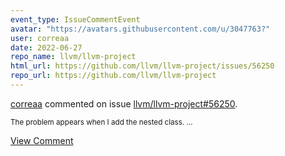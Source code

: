 ```yaml
---
event_type: IssueCommentEvent
avatar: "https://avatars.githubusercontent.com/u/3047763?"
user: correaa
date: 2022-06-27
repo_name: llvm/llvm-project
html_url: https://github.com/llvm/llvm-project/issues/56250
repo_url: https://github.com/llvm/llvm-project
---
```


<a href='https://github.com/correaa' target='_blank'>correaa</a> commented on issue <a href='https://github.com/llvm/llvm-project/issues/56250' target='_blank'>llvm/llvm-project#56250</a>.

<small>The problem appears when I add the nested class....</small>

<a href='https://github.com/llvm/llvm-project/issues/56250' target='_blank'>View Comment</a>